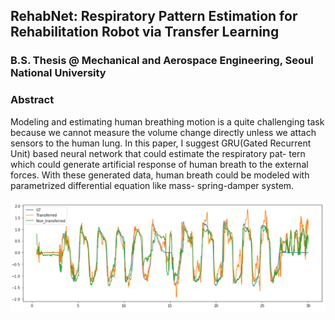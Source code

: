 ## RehabNet: Respiratory Pattern Estimation for Rehabilitation Robot via Transfer Learning
### B.S. Thesis @ Mechanical and Aerospace Engineering, Seoul National University

### Abstract
Modeling and estimating human breathing motion is a quite challenging task because we cannot measure the volume change directly unless we attach sensors to the human lung. In this paper, I suggest GRU(Gated Recurrent Unit) based neural network that could estimate the respiratory pat- tern which could generate artificial response of human breath to the external forces. With these generated data, human breath could be modeled with parametrized differential equation like mass- spring-damper system.

<p align = "center">
<img src="https://github.com/dsshim0125/RehabNet/blob/master/fig.png" width="600"> 
</p>

